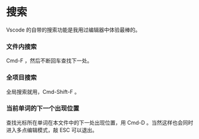 # 搜索

Vscode 的自带的搜索功能是我用过编辑器中体验最棒的。

### 文件内搜索

Cmd-F ，然后不断回车查找下一处。

### 全项目搜索

全局搜索就用，Cmd-Shift-F 。

### 当前单词的下一个出现位置

查找光标所在单词在本文件中的下一处出现位置，用 Cmd-D 。当然这样也会同时进入多点编辑模式，敲 ESC 可以退出。
